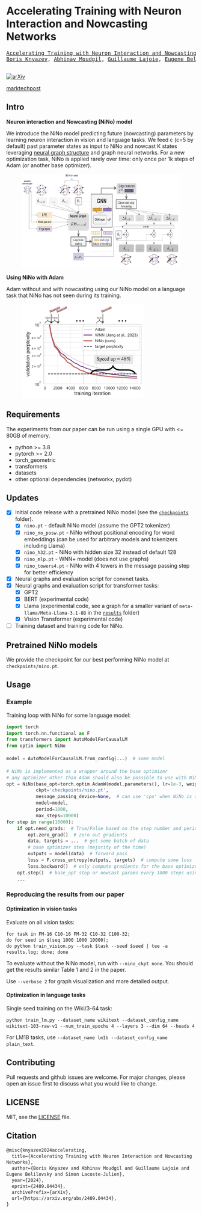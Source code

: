 # Accelerating Training with Neuron Interaction and Nowcasting Networks

<pre>
<a href="https://arxiv.org/abs/2409.04434/">Accelerating Training with Neuron Interaction and Nowcasting Networks</a>
<a href="http://bknyaz.github.io/">Boris Knyazev</a>, <a href="https://amoudgl.github.io/">Abhinav Moudgil</a>, <a href="https://www.guillaumelajoie.com/">Guillaume Lajoie</a>, <a href="https://eugenium.github.io/">Eugene Belilovsky</a>, <a href="https://www.iro.umontreal.ca/~slacoste/">Simon Lacoste-Julien</a>

</pre>

[![arXiv](https://img.shields.io/badge/arXiv-2403.12143-b31b1b.svg?logo=arxiv)](https://arxiv.org/abs/2409.04434)

[marktechpost](https://www.marktechpost.com/2024/09/17/nino-a-novel-machine-learning-approach-to-accelerate-neural-network-training-through-neuron-interaction-and-nowcasting/)

## Intro

**Neuron interaction and Nowcasting (NiNo) model** 

We introduce the NiNo model predicting future (nowcasting) parameters by learning neuron interaction 
in vision and language tasks. 
We feed c (c=5 by default) past parameter states as input to NiNo and 
nowcast K states leveraging [neural graph structure](https://github.com/mkofinas/neural-graphs) and graph neural networks.
For a new optimization task, NiNo is applied rarely over time: only once per 1k steps of Adam 
(or another base optimizer).
<figure> <img src="figs/fig_main.png" height="250"></figure>

**Using NiNo with Adam**

Adam without and with nowcasting using our NiNo model on a language task that NiNo has not seen during its training.
<figure> <img src="figs/fig_intro.png" height="250"></figure>



## Requirements

The experiments from our paper can be run using a single GPU with <= 80GB of memory.

- python >= 3.8
- pytorch >= 2.0
- torch_geometric
- transformers
- datasets
- other optional dependencies (networkx, pydot)

## Updates

- [x] Initial code release with a pretrained NiNo model (see the [`checkpoints`](checkpoints) folder).
  - [x] `nino.pt` - default NiNo model (assume the GPT2 tokenizer)
  - [x] `nino_no_posw.pt` - NiNo without positional encoding for word embeddings (can be used for arbitrary models and tokenizers including Llama)
  - [x] `nino_h32.pt` - NiNo with hidden size 32 instead of default 128
  - [x] `nino_mlp.pt` - WNN+ model (does not use graphs)
  - [x] `nino_towers4.pt` - NiNo with 4 towers in the message passing step for better efficiency
- [x] Neural graphs and evaluation script for convnet tasks.
- [x] Neural graphs and evaluation script for transformer tasks:
  - [x] GPT2
  - [x] BERT (experimental code)
  - [x] Llama (experimental code, see a graph for a smaller variant of `meta-llama/Meta-Llama-3.1-8B` in the [`results`](results) folder)
  - [x] Vision Transformer (experimental code)
- [ ] Training dataset and training code for NiNo. 

## Pretrained NiNo models

We provide the checkpoint for our best performing NiNo model at `checkpoints/nino.pt`.
 
## Usage

### Example

Training loop with NiNo for some language model:

```python
import torch
import torch.nn.functional as F
from transformers import AutoModelForCausalLM
from optim import NiNo

model = AutoModelForCausalLM.from_config(...)  # some model

# NiNo is implemented as a wrapper around the base optimizer
# any optimizer other than Adam should also be possible to use with NiNo
opt = NiNo(base_opt=torch.optim.AdamW(model.parameters(), lr=1e-3, weight_decay=1e-2),
           ckpt='checkpoints/nino.pt',
           message_passing_device=None,  # can use 'cpu' when NiNo is applied to larger models 
           model=model,
           period=1000,
           max_steps=10000)
for step in range(10000):
    if opt.need_grads:  # True/False based on the step number and period
        opt.zero_grad()  # zero out gradients
        data, targets = ...  # get some batch of data
        # base optimizer step (majority of the time)
        outputs = model(data)  # forward pass
        loss = F.cross_entropy(outputs, targets)  # compute some loss
        loss.backward()  # only compute gradients for the base optimizer            
    opt.step()  # base_opt step or nowcast params every 1000 steps using NiNo    
    ...
```

### Reproducing the results from our paper

#### Optimization in vision tasks

Evaluate on all vision tasks:
```commandline
for task in FM-16 C10-16 FM-32 C10-32 C100-32; 
do for seed in $(seq 1000 1000 10000); 
do python train_vision.py --task $task --seed $seed | tee -a results.log; done; done
```

To evaluate without the NiNo model, run with `--nino_ckpt none`.
You should get the results similar Table 1 and 2 in the paper.

Use `--verbose 2` for graph visualization and more detailed output.

#### Optimization in language tasks

Single seed training on the Wiki/3-64 task:

```commandline
python train_lm.py --dataset_name wikitext --dataset_config_name wikitext-103-raw-v1 --num_train_epochs 4 --layers 3 --dim 64 --heads 4
```

For LM1B tasks, use `--dataset_name lm1b --dataset_config_name plain_text`.

## Contributing

Pull requests and github issues are welcome. For major changes, please open an issue first to discuss what you would like to change.

## LICENSE

MIT, see the [LICENSE](LICENSE) file.


## Citation

```
@misc{knyazev2024accelerating,
  title={Accelerating Training with Neuron Interaction and Nowcasting Networks}, 
  author={Boris Knyazev and Abhinav Moudgil and Guillaume Lajoie and Eugene Belilovsky and Simon Lacoste-Julien},
  year={2024},
  eprint={2409.04434},
  archivePrefix={arXiv},
  url={https://arxiv.org/abs/2409.04434}, 
}
```

